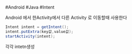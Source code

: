 #Android #Java #Intent 

Android 에서 한Activity에서 다른 Activity 로 이동할때 사용한다

```Java
Intent intent = getIntent();
intent.putExtra(key값,value값);
startActivity(intent);
```
각각 intetn생성
